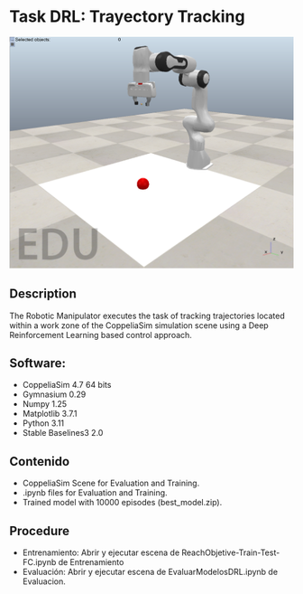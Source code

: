 <h1> Task DRL: Trayectory Tracking </h1>

![Zona de trabajo](https://github.com/RogerSgo/DRL-Sim-Reach-Target/blob/main/Simulacion/Screenshot%202023-08-29%20084120.png)
<h2> Description </h2>

The Robotic Manipulator executes the task of tracking trajectories located within a work zone of the CoppeliaSim simulation scene using a Deep Reinforcement Learning based control approach.
<h2> Software: </h2>

- CoppeliaSim 4.7 64 bits
- Gymnasium 0.29
- Numpy 1.25
- Matplotlib 3.7.1
- Python 3.11
- Stable Baselines3 2.0
<h2> Contenido </h2>

- CoppeliaSim Scene for Evaluation and Training.
- .ipynb files for Evaluation and Training.
- Trained model with 10000 episodes (best_model.zip).
<h2> Procedure </h2>

- Entrenamiento: Abrir y ejecutar escena de ReachObjetive-Train-Test-FC.ipynb de Entrenamiento
- Evaluación: Abrir y ejecutar escena de EvaluarModelosDRL.ipynb de Evaluacion.

